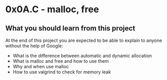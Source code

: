 # 0x0A.C - malloc, free
## What you should learn from this project
At the end of this project you are expected to be able to explain to anyone without the help of Google:
* What is the difference between automatic and dynamic allocation
* What is malloc and free and how to use them
* Why and when use malloc
* How to use valgrind to check for memory leak
